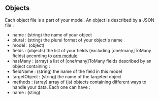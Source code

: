 Objects
-------

Each object file is a part of your model. An object is described by a JSON file :

* name : (string) the name of your object
* plural : (string) the plural format of your object's name
* model : (object)
 * fields : (objects) the list of your fields (excluding [one/many]ToMany fields) according to [orm module](https://www.npmjs.org/package/orm)
 * hasMany : (array) a list of [one/many]ToMany fields described by an object containing :
  * fieldName : (string) the name of the field in this model
  * targetObject : (string) the name of the targeted object
* methods : (array) array of (js) objects containing different ways to handle your data. Each one can have :
 * name : (sting)
